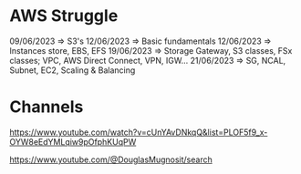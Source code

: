 # AWS Struggle

09/06/2023 => S3's
12/06/2023 => Basic fundamentals
12/06/2023 => Instances store, EBS, EFS
19/06/2023 => Storage Gateway, S3 classes, FSx classes; VPC, AWS Direct Connect, VPN, IGW...
21/06/2023 => SG, NCAL, Subnet, EC2, Scaling & Balancing

# Channels

https://www.youtube.com/watch?v=cUnYAvDNkqQ&list=PLOF5f9_x-OYW8eEdYMLqiw9pOfphKUqPW

https://www.youtube.com/@DouglasMugnosit/search

